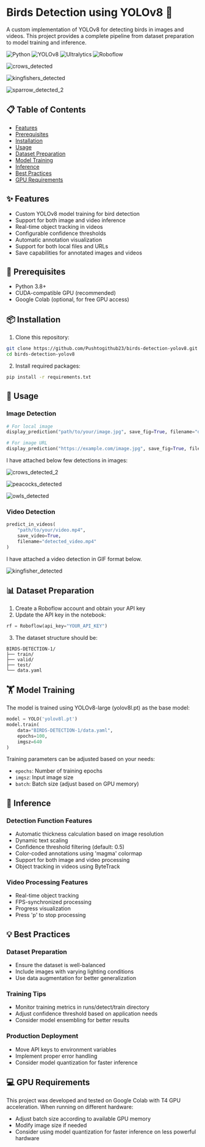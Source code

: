 # Birds Detection using YOLOv8 🦅

A custom implementation of YOLOv8 for detecting birds in images and videos. This project provides a complete pipeline from dataset preparation to model training and inference.

![Python](https://img.shields.io/badge/Python-3.8%2B-blue)
![YOLOv8](https://img.shields.io/badge/YOLO-v8-green)
![Ultralytics](https://img.shields.io/badge/Ultralytics-Latest-blue)
![Roboflow](https://img.shields.io/badge/Roboflow-Dataset-yellow)

![crows_detected](https://github.com/user-attachments/assets/b914acd3-4dfe-4bc8-b816-31871afbf48b)

![kingfishers_detected](https://github.com/user-attachments/assets/897ddae9-fd8d-4eb9-88c5-6d66dceefcda)

![sparrow_detected_2](https://github.com/user-attachments/assets/e956316f-b660-423f-8f2d-1fa3949e5bd7)



## 📋 Table of Contents
- [Features](#features)
- [Prerequisites](#prerequisites)
- [Installation](#installation)
- [Usage](#usage)
- [Dataset Preparation](#dataset-preparation)
- [Model Training](#model-training)
- [Inference](#inference)
- [Best Practices](#best-practices)
- [GPU Requirements](#gpu-requirements)

## ✨ Features
- Custom YOLOv8 model training for bird detection
- Support for both image and video inference
- Real-time object tracking in videos
- Configurable confidence thresholds
- Automatic annotation visualization
- Support for both local files and URLs
- Save capabilities for annotated images and videos

## 🔧 Prerequisites
- Python 3.8+
- CUDA-compatible GPU (recommended)
- Google Colab (optional, for free GPU access)

## 📦 Installation

1. Clone this repository:
```bash
git clone https://github.com/Pushtogithub23/birds-detection-yolov8.git
cd birds-detection-yolov8
```

2. Install required packages:
```bash
pip install -r requirements.txt
```

## 🚀 Usage

### Image Detection
```python
# For local image
display_prediction("path/to/your/image.jpg", save_fig=True, filename="detected.jpg")

# For image URL
display_prediction("https://example.com/image.jpg", save_fig=True, filename="detected.jpg")
```
I have attached below few detections in images:

![crows_detected_2](https://github.com/user-attachments/assets/d507d7da-8a19-43dd-9c39-54d8a602e983)

![peacocks_detected](https://github.com/user-attachments/assets/49f57849-7f8c-4d43-b932-e9004ae506fd)

![owls_detected](https://github.com/user-attachments/assets/014a9b59-489b-4c4c-a9af-0b6ce803c128)


### Video Detection
```python
predict_in_videos(
    "path/to/your/video.mp4",
    save_video=True,
    filename="detected_video.mp4"
)
```
I have attached a video detection in GIF format below.

![kingfisher_detected](https://github.com/user-attachments/assets/9b30292a-c77d-4312-957b-f41288d9f89b)


## 📊 Dataset Preparation

1. Create a Roboflow account and obtain your API key
2. Update the API key in the notebook:
```python
rf = Roboflow(api_key="YOUR_API_KEY")
```

3. The dataset structure should be:
```
BIRDS-DETECTION-1/
├── train/
├── valid/
├── test/
└── data.yaml
```

## 🏋️ Model Training

The model is trained using YOLOv8-large (yolov8l.pt) as the base model:

```python
model = YOLO('yolov8l.pt')
model.train(
    data="BIRDS-DETECTION-1/data.yaml",
    epochs=100,
    imgsz=640
)
```

Training parameters can be adjusted based on your needs:
- `epochs`: Number of training epochs
- `imgsz`: Input image size
- `batch`: Batch size (adjust based on GPU memory)

## 🎯 Inference

### Detection Function Features
- Automatic thickness calculation based on image resolution
- Dynamic text scaling
- Confidence threshold filtering (default: 0.5)
- Color-coded annotations using 'magma' colormap
- Support for both image and video processing
- Object tracking in videos using ByteTrack

### Video Processing Features
- Real-time object tracking
- FPS-synchronized processing
- Progress visualization
- Press 'p' to stop processing

## 💡 Best Practices

### Dataset Preparation
- Ensure the dataset is well-balanced
- Include images with varying lighting conditions
- Use data augmentation for better generalization

### Training Tips
- Monitor training metrics in runs/detect/train directory
- Adjust confidence threshold based on application needs
- Consider model ensembling for better results

### Production Deployment
- Move API keys to environment variables
- Implement proper error handling
- Consider model quantization for faster inference

## 💻 GPU Requirements

This project was developed and tested on Google Colab with T4 GPU acceleration. When running on different hardware:
- Adjust batch size according to available GPU memory
- Modify image size if needed
- Consider using model quantization for faster inference on less powerful hardware

